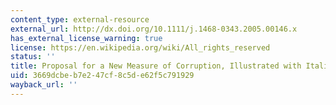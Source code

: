 ```yaml
---
content_type: external-resource
external_url: http://dx.doi.org/10.1111/j.1468-0343.2005.00146.x
has_external_license_warning: true
license: https://en.wikipedia.org/wiki/All_rights_reserved
status: ''
title: Proposal for a New Measure of Corruption, Illustrated with Italian Data
uid: 3669dcbe-b7e2-47cf-8c5d-e62f5c791929
wayback_url: ''
---
```

